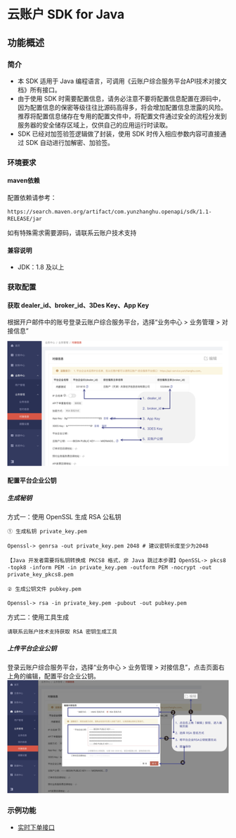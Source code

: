 # 云账户 SDK for Java

## 功能概述

### 简介
- 本 SDK 适用于 Java 编程语言，可调用《云账户综合服务平台API技术对接文档》所有接口。
- 由于使用 SDK 时需要配置信息，请务必注意不要将配置信息配置在源码中，因为配置信息的保密等级往往比源码高得多，将会增加配置信息泄露的风险。推荐将配置信息储存在专用的配置文件中，将配置文件通过安全的流程分发到服务器的安全储存区域上，仅供自己的应用运行时读取。
- SDK 已经对加签验签逻辑做了封装，使用 SDK 时传入相应参数内容可直接通过 SDK 自动进行加解密、加验签。

### 环境要求

#### maven依赖
配置依赖请参考：

```
https://search.maven.org/artifact/com.yunzhanghu.openapi/sdk/1.1-RELEASE/jar
```
如有特殊需求需要源码，请联系云账户技术支持

#### 兼容说明
- JDK：1.8 及以上

### 获取配置

#### 获取 dealer_id、broker_id、3Des Key、App Key       

  根据开户邮件中的账号登录云账户综合服务平台，选择“业务中心 > 业务管理 > 对接信息”
  
![获取配置信息](src/main/resources/img/keyconfig.png)

#### 配置平台企业公钥

##### 生成秘钥

方式一：使用 OpenSSL 生成 RSA 公私钥

```
① ⽣成私钥 private_key.pem

Openssl-> genrsa -out private_key.pem 2048 # 建议密钥⻓度⾄少为2048

【Java 开发者需要将私钥转换成 PKCS8 格式，非 Java 跳过本步骤】OpenSSL-> pkcs8 -topk8 -inform PEM -in private_key.pem -outform PEM -nocrypt -out private_key_pkcs8.pem

② ⽣成公钥⽂件 pubkey.pem

Openssl-> rsa -in private_key.pem -pubout -out pubkey.pem

```

方式二：使用工具生成

```
请联系云账户技术支持获取 RSA 密钥生成工具
```

##### 上传平台企业公钥

登录云账户综合服务平台，选择“业务中心 > 业务管理 > 对接信息”，点击页面右上角的编辑，配置平台企业公钥。
![配置平台企业公钥信息](src/main/resources/img/publickeyconfig.png)

### 示例功能

- [实时下单接口](src/test/java/com/yunzhanghu/sdk/Payment.java)
